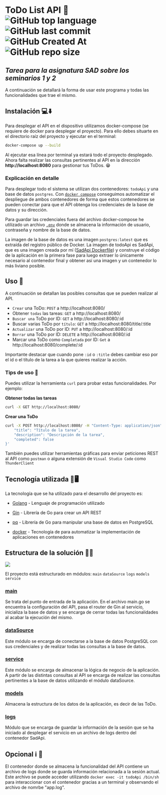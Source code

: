 # ToDo List API 📒 ![GitHub top language](https://img.shields.io/github/languages/top/alerone/SadAPI?color=%2377CDFF) ![GitHub last commit](https://img.shields.io/github/last-commit/alerone/SadAPI?color=%23bc0bbf) ![GitHub Created At](https://img.shields.io/github/created-at/alerone/SadAPI?color=%230dba69) ![GitHub repo size](https://img.shields.io/github/repo-size/alerone/SadAPI?color=%23390385)

## _Tarea para la asignatura SAD sobre los seminarios 1 y 2_

A continuación se detallará la forma de usar este programa y todas las funcionalidades que trae el mismo.

## Instalación 💻⬇️

Para desplegar el API en el dispositivo utilizamos docker-compose (se requiere de docker para desplegar el proyecto). Para ello debes situarte en el directorio raíz del proyecto y ejecutar en el terminal:

```bash
docker-compose up --build
```

Al ejecutar esa línea por terminal ya estará todo el proyecto desplegado. Ahora falta realizar las consultas pertinentes al API en la dirección **http://localhost:8080** para gestionar tus ToDos. 😁

### Explicación en detalle

Para desplegar todo el sistema se utilizan dos contenedores: `todoApi` y una base de datos `postgres`. Con [`docker compose`](./docker-compose.yaml) conseguimos automatizar el despliegue de ambos contenedores de forma que estos contenedores se pueden conectar para que el API obtenga los credenciales de la base de datos y su dirección.

Para guardar las credenciales fuera del archivo docker-compose he utilizado un archivo [`.env`](./src/.env) donde se almacena la información de usuario, contraseña y nombre de la base de datos.

La imagen de la base de datos es una imagen `postgres:latest` que es extraída del registro público de Docker. La imagen de todoApi es SadApi, que es una imagen creada por mí ([SadApi Dockerfile](./src/Dockerfile)) y construye el código de la aplicación en la primera fase para luego extraer lo únicamente necesario al contenedor final y obtener así una imagen y un contenedor lo más liviano posible.

## Uso 🧠

A continuación se detallan las posibles consultas que se pueden realizar al API.

- `Crear` una ToDo: `POST` a http://localhost:8080/
- Obtener `todas` las tareas: `GET` a http://localhost:8080/
- `Buscar una` ToDo por ID: `GET` a http://localhost:8080/:id
- Buscar varias ToDo por `título`: `GET` a http://localhost:8080/title/:title
- `Actualizar` una ToDo por ID: `PUT` a http://localhost:8080/:id
- `Borrar` una ToDo por ID: `DELETE` a http://localhost:8080/:id
- Marcar una ToDo como `Completada` por ID: `Get` a http://localhost:8080/complete/:id

Importante destacar que cuando pone `:id` o `:title` debes cambiar eso por el id o el título de la tarea a la que quieres realizar la acción.

### Tips de uso 📓

Puedes utilizar la herramienta `curl` para probar estas funcionalidades. Por ejemplo:

**Obtener todas las tareas**

```bash
curl -X GET http://localhost:8080/
```

**Crear una ToDo**

```bash
curl -X POST http://localhost:8080/ -H "Content-Type: application/json" -d '{
    "title": "Título de la tarea",
    "description": "Descripción de la tarea",
    "completed": false
}'
```

También puedes utilizar herramientas gráficas para enviar peticiones REST al API como `postman` o alguna extensión de `Visual Studio Code` como `ThunderClient`

## Tecnología utilizada 🤖🖥️

La tecnología que se ha utilizado para el desarrollo del proyecto es:

- [Golang](https://go.dev/) - Lenguaje de programación utilizado

- [Gin](github.com/gin-gonic/gin) - Librería de Go para crear un API REST

- [pq](github.com/lib/pq) - Librería de Go para manipular una base de datos en PostgreSQL

- [docker](https://www.docker.com/) - Tecnología de para automatizar la implementación de aplicaciones en contenedores

## Estructura de la solución 🏢👷

![](./assets/Estructura%20aplicación.png)

El proyecto está estructurado en módulos: `main` `dataSource` `logs` `models` `service`

### [main](./src/main.go)

Se trata del punto de entrada de la aplicación. En el archivo main.go se encuentra la configuración del API, pasa el router de Gin al servicio, inicializa la base de datos y se encarga de cerrar todas las funcionalidades al acabar la ejecución del mismo.

### [dataSource](./src/dataSource/)

Este módulo se encarga de conectarse a la base de datos PostgreSQL con sus credenciales y de realizar todas las consultas a la base de datos.

### [service](./src/service/)

Este módulo se encarga de almacenar la lógica de negocio de la aplicación. A partir de las distintas consultas al API se encarga de realizar las consultas pertinentes a la base de datos utilizando el módulo dataSource.

### [models](./src/models/)

Almacena la estructura de los datos de la aplicación, es decir de las ToDo.

### [logs](./src/logs/)

Módulo que se encarga de guardar la información de la sesión que se ha iniciado al desplegar el servicio en un archivo de logs dentro del contenedor SadApi.

## Opcional ℹ️ 🚀
El contenedor donde se almacena la funcionalidad del API contiene un archivo de logs donde se guarda información relacionada a la sesión actual. Este archivo se puede acceder utilizando `docker exec -it todoApi /bin/sh` para interaccionar con el contenedor gracias a un terminal y observando el archivo de nomrbe "app.log".
